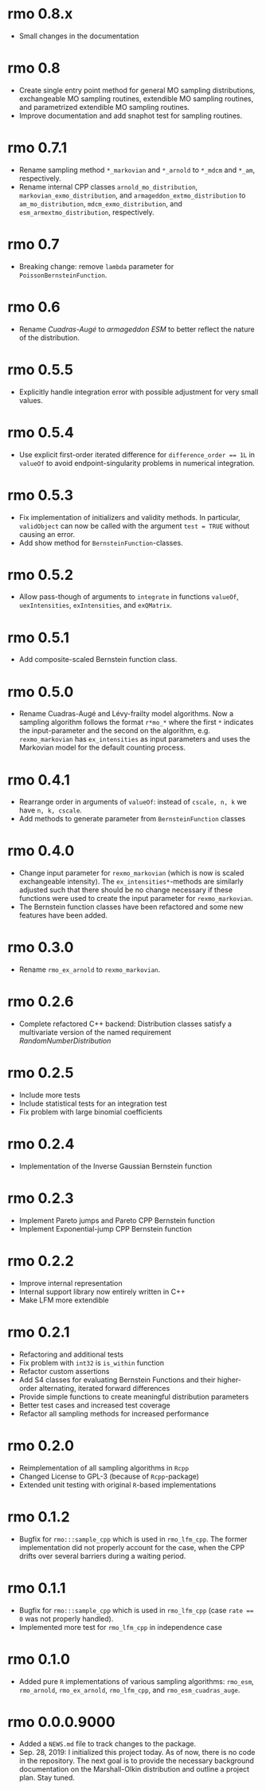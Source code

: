# rmo 0.8.x

- Small changes in the documentation

# rmo 0.8

- Create single entry point method for general MO sampling distributions, exchangeable MO sampling
  routines, extendible MO sampling routines, and parametrized extendible MO sampling routines.
- Improve documentation and add snaphot test for sampling routines.

# rmo 0.7.1

- Rename sampling method `*_markovian` and `*_arnold` to `*_mdcm` and `*_am`, respectively.
- Rename internal CPP classes `arnold_mo_distribution`, `markovian_exmo_distribution`, and `armageddon_extmo_distribution` to `am_mo_distribution`, `mdcm_exmo_distribution`, and `esm_armextmo_distribution`, respectively.

# rmo 0.7

- Breaking change: remove `lambda` parameter for `PoissonBernsteinFunction`.

# rmo 0.6

- Rename *Cuadras-Augé* to *armageddon ESM* to better reflect the nature of the distribution.

# rmo 0.5.5

- Explicitly handle integration error with possible adjustment for very small values.

# rmo 0.5.4

- Use explicit first-order iterated difference for `difference_order == 1L` in `valueOf` to
  avoid endpoint-singularity problems in numerical integration.

# rmo 0.5.3

- Fix implementation of initializers and validity methods. In particular, `validObject` can now
  be called with the argument `test = TRUE` without causing an error.
- Add show method for  `BernsteinFunction`-classes.

# rmo 0.5.2

- Allow pass-though of arguments to `integrate` in functions `valueOf`,
  `uexIntensities`, `exIntensities`, and `exQMatrix`.

# rmo 0.5.1

- Add composite-scaled Bernstein function class.

# rmo 0.5.0

- Rename Cuadras-Augé and Lévy-frailty model algorithms. Now a sampling algorithm
  follows the format `r*mo_*` where the first `*` indicates the input-parameter
  and the second on the algorithm, e.g. `rexmo_markovian` has `ex_intensities` as
  input parameters and uses the Markovian model for the default counting process.

# rmo 0.4.1

- Rearrange order in arguments of `valueOf`: instead of `cscale, n, k` we
  have `n, k, cscale`.
- Add methods to generate parameter from `BernsteinFunction` classes

# rmo 0.4.0

- Change input parameter for `rexmo_markovian` (which is now is scaled
  exchangeable intensity). The `ex_intensities*`-methods are similarly adjusted
  such that there should be no change necessary if these functions were used
  to create the input parameter for `rexmo_markovian`.
- The Bernstein function classes have been refactored and some new features have
  been added.

# rmo 0.3.0

- Rename `rmo_ex_arnold` to `rexmo_markovian`.

# rmo 0.2.6

- Complete refactored C++ backend: Distribution classes satisfy a multivariate
  version of the named requirement *RandomNumberDistribution*

# rmo 0.2.5

- Include more tests
- Include statistical tests for an integration test
- Fix problem with large binomial coefficients

# rmo 0.2.4

- Implementation of the Inverse Gaussian Bernstein function

# rmo 0.2.3

- Implement Pareto jumps and Pareto CPP Bernstein function
- Implement Exponential-jump CPP Bernstein function

# rmo 0.2.2

- Improve internal representation
- Internal support library now entirely written in C++
- Make LFM more extendible

# rmo 0.2.1

- Refactoring and additional tests
- Fix problem with `int32` is `is_within` function
- Refactor custom assertions
- Add S4 classes for evaluating Bernstein Functions and their higher-order
    alternating, iterated forward differences
- Provide simple functions to create meaningful distribution parameters
- Better test cases and increased test coverage
- Refactor all sampling methods for increased performance

# rmo 0.2.0

- Reimplementation of all sampling algorithms in `Rcpp`
- Changed License to GPL-3 (because of `Rcpp`-package)
- Extended unit testing with original `R`-based implementations


# rmo 0.1.2

- Bugfix for `rmo:::sample_cpp` which is used in `rmo_lfm_cpp`. The former
implementation did not properly account for the case, when the CPP drifts
over several barriers during a waiting period.


# rmo 0.1.1

- Bugfix for `rmo:::sample_cpp` which is used in `rmo_lfm_cpp` (case `rate == 0` was not properly handled).
- Implemented more test for `rmo_lfm_cpp` in independence case

# rmo 0.1.0

- Added pure `R` implementations of various sampling algorithms: `rmo_esm`,
`rmo_arnold`, `rmo_ex_arnold`, `rmo_lfm_cpp`, and `rmo_esm_cuadras_auge`.


# rmo 0.0.0.9000

- Added a `NEWS.md` file to track changes to the package.
- Sep. 28, 2019: I initialized this project today. As of now, there is no code in the repository. The next goal is to provide the necessary background documentation on the Marshall-Olkin distribution and outline a project plan. Stay tuned.
